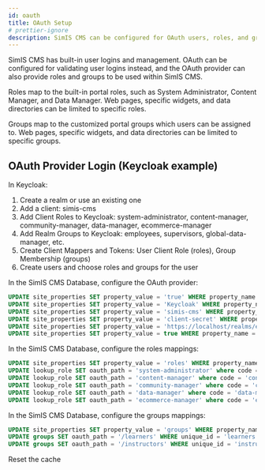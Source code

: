 ```yaml
---
id: oauth
title: OAuth Setup
# prettier-ignore
description: SimIS CMS can be configured for OAuth users, roles, and groups
---
```


SimIS CMS has built-in user logins and management. OAuth can be configured for validating user logins instead, and the OAuth provider can also provide roles and groups to be used within SimIS CMS.

Roles map to the built-in portal roles, such as System Administrator, Content Manager, and Data Manager. Web pages, specific widgets, and data directories can be limited to specific roles.

Groups map to the customized portal groups which users can be assigned to. Web pages, specific widgets, and data directories can be limited to specific groups.

## OAuth Provider Login (Keycloak example)

In Keycloak:

1. Create a realm or use an existing one
2. Add a client: simis-cms
3. Add Client Roles to Keycloak: system-administrator, content-manager, community-manager, data-manager, ecommerce-manager
4. Add Realm Groups to Keycloak: employees, supervisors, global-data-manager, etc.
5. Create Client Mappers and Tokens: User Client Role (roles), Group Membership (groups)
6. Create users and choose roles and groups for the user

In the SimIS CMS Database, configure the OAuth provider:

```sql
UPDATE site_properties SET property_value = 'true' WHERE property_name = 'oauth.enabled';
UPDATE site_properties SET property_value = 'Keycloak' WHERE property_name = 'oauth.provider';
UPDATE site_properties SET property_value = 'simis-cms' WHERE property_name = 'oauth.clientId';
UPDATE site_properties SET property_value = 'client-secret' WHERE property_name = 'oauth.clientSecret';
UPDATE site_properties SET property_value = 'https://localhost/realms/example' WHERE property_name = 'oauth.serviceUrl';
UPDATE site_properties SET property_value = true WHERE property_name = 'oauth.redirectGuests';
```

In the SimIS CMS Database, configure the roles mappings:

```sql
UPDATE site_properties SET property_value = 'roles' WHERE property_name = 'oauth.role.attribute';
UPDATE lookup_role SET oauth_path = 'system-administrator' where code = 'admin';
UPDATE lookup_role SET oauth_path = 'content-manager' where code = 'content-manager';
UPDATE lookup_role SET oauth_path = 'community-manager' where code = 'community-manager';
UPDATE lookup_role SET oauth_path = 'data-manager' where code = 'data-manager';
UPDATE lookup_role SET oauth_path = 'ecommerce-manager' where code = 'ecommerce-manager';
```

In the SimIS CMS Database, configure the groups mappings:

```sql
UPDATE site_properties SET property_value = 'groups' WHERE property_name = 'oauth.group.attribute';
UPDATE groups SET oauth_path = '/learners' WHERE unique_id = 'learners';
UPDATE groups SET oauth_path = '/instructors' WHERE unique_id = 'instructors';
```

Reset the cache
